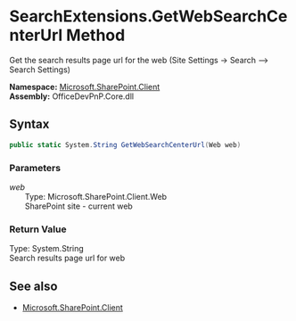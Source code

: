 # SearchExtensions.GetWebSearchCenterUrl Method  
Get the search results page url for the web (Site Settings -> Search --> Search Settings)  

**Namespace:** [Microsoft.SharePoint.Client](Microsoft.SharePoint.Client.md)  
**Assembly:** OfficeDevPnP.Core.dll  
## Syntax
```C#
public static System.String GetWebSearchCenterUrl(Web web)
```
### Parameters
*web*  
&emsp;&emsp;Type: Microsoft.SharePoint.Client.Web  
&emsp;&emsp;SharePoint site - current web  
  
### Return Value
Type: System.String  
Search results page url for web

## See also
- [Microsoft.SharePoint.Client](Microsoft.SharePoint.Client.md)
